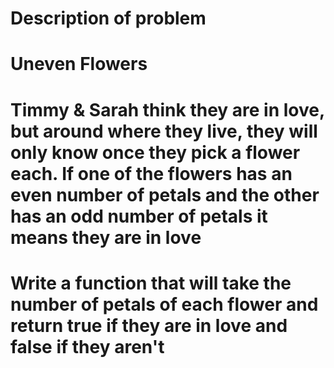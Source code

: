 
# Description of problem

# Uneven Flowers

# Timmy & Sarah think they are in love, but around where they live, they will only know once they pick a flower each. If one of the flowers has an even number of petals and the other has an odd number of petals it means they are in love

# Write a function that will take the number of petals of each flower and return true if they are in love and false if they aren't
